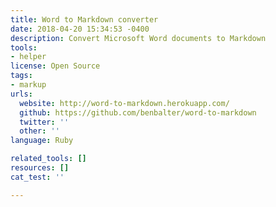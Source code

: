 ```yaml
---
title: Word to Markdown converter
date: 2018-04-20 15:34:53 -0400
description: Convert Microsoft Word documents to Markdown
tools:
- helper
license: Open Source
tags:
- markup
urls:
  website: http://word-to-markdown.herokuapp.com/
  github: https://github.com/benbalter/word-to-markdown
  twitter: ''
  other: ''
language: Ruby

related_tools: []
resources: []
cat_test: ''

---
```

